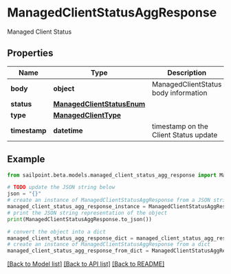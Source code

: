 # ManagedClientStatusAggResponse

Managed Client Status

## Properties

Name | Type | Description | Notes
------------ | ------------- | ------------- | -------------
**body** | **object** | ManagedClientStatus body information | 
**status** | [**ManagedClientStatusEnum**](ManagedClientStatusEnum.md) |  | 
**type** | [**ManagedClientType**](ManagedClientType.md) |  | 
**timestamp** | **datetime** | timestamp on the Client Status update | 

## Example

```python
from sailpoint.beta.models.managed_client_status_agg_response import ManagedClientStatusAggResponse

# TODO update the JSON string below
json = "{}"
# create an instance of ManagedClientStatusAggResponse from a JSON string
managed_client_status_agg_response_instance = ManagedClientStatusAggResponse.from_json(json)
# print the JSON string representation of the object
print(ManagedClientStatusAggResponse.to_json())

# convert the object into a dict
managed_client_status_agg_response_dict = managed_client_status_agg_response_instance.to_dict()
# create an instance of ManagedClientStatusAggResponse from a dict
managed_client_status_agg_response_from_dict = ManagedClientStatusAggResponse.from_dict(managed_client_status_agg_response_dict)
```
[[Back to Model list]](../README.md#documentation-for-models) [[Back to API list]](../README.md#documentation-for-api-endpoints) [[Back to README]](../README.md)


